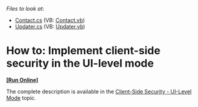 <!-- default file list -->
*Files to look at*:

* [Contact.cs](./CS/SecuritySystemExample.Module/BusinessObjects/Contact.cs) (VB: [Contact.vb](./VB/SecuritySystemExample.Module/BusinessObjects/Contact.vb))
* [Updater.cs](./CS/SecuritySystemExample.Module/DatabaseUpdate/Updater.cs) (VB: [Updater.vb](./VB/SecuritySystemExample.Module/DatabaseUpdate/Updater.vb))
<!-- default file list end -->
# How to: Implement client-side security in the UI-level mode
<!-- run online -->
**[[Run Online]](https://codecentral.devexpress.com/e4033)**
<!-- run online end -->


<p>The complete description is available in the <a href="http://documentation.devexpress.com/#xaf/CustomDocument3436"><u>Client-Side Security - UI-Level Mode</u></a> topic.</p>

<br/>


